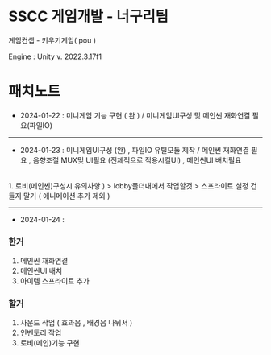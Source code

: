 # SSCC 게임개발 - 너구리팀
게임컨셉 - 키우기게임( pou )

Engine : Unity v. 2022.3.17f1

# 패치노트 

* 2024-01-22 : 미니게임 기능 구현 ( 완 ) / 미니게임UI구성 및 메인씬 재화연결 필요(파일IO)
---
* 2024-01-23 : 미니게임UI구성 (완) , 파일IO 유틸모듈 제작 / 메인씬 재화연결 필요 , 음향조절 MUX및 UI필요 (전체적으로 적용시킬UI) , 메인씬UI 배치필요 
<br>
1. 로비(메인씬)구성시 유의사항 ) 
> lobby폴더내에서 작업할것 
> 스프라이트 설정 건들지 말기 ( 애니메이션 추가 제외 )
<br>


---
* 2024-01-24 : 
### 한거 
1. 메인씬 재화연결 
2. 메인씬UI 배치 
3. 아이템 스프라이트 추가 
### 할거 
1. 사운드 작업 ( 효과음 , 배경음 나눠서 )
2. 인벤토리 작업 
3. 로비(메인)기능 구현 
